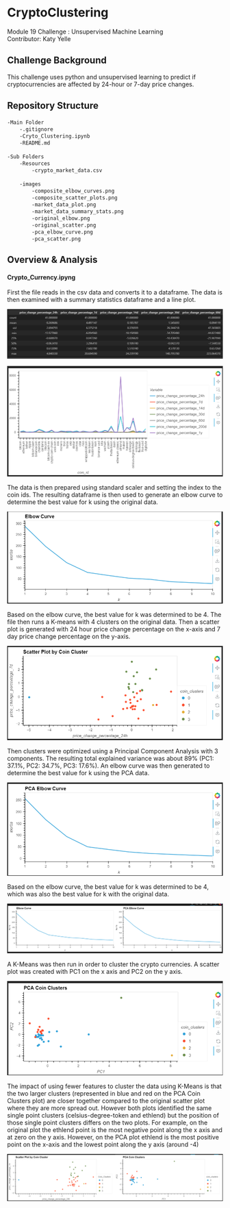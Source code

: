 # CryptoClustering
Module 19 Challenge : Unsupervised Machine Learning <br>
Contributor: Katy Yelle

## Challenge Background
This challenge uses python and unsupervised learning to predict if cryptocurrencies are affected by 24-hour or 7-day price changes.

## Repository Structure
    -Main Folder
        -.gitignore
        -Cryto_Clustering.ipynb
        -README.md

    -Sub Folders
        -Resources
            -crypto_market_data.csv

        -images
            -composite_elbow_curves.png
            -composite_scatter_plots.png
            -market_data_plot.png
            -market_data_summary_stats.png
            -original_elbow.png
            -original_scatter.png
            -pca_elbow_curve.png
            -pca_scatter.png

## Overview & Analysis
#### Crypto_Currency.ipyng
First the file reads in the csv data and converts it to a dataframe.  The data is then examined with a summary statistics dataframe and a line plot. 

![Summary Stats](/images/market_data_summary_stats.png "Summary Stats") 

![Data Line Plot](/images/market_data_plot.png "Data Line Plot") 

The data is then prepared using standard scaler and setting the index to the coin ids. The resulting dataframe is then used to generate an elbow curve to determine the best value for k using the original data. 

![Original Elbow Curve](/images/original_elbow.png "Original Elbow Curve") 

Based on the elbow curve, the best value for k was determined to be 4. The file then runs a K-means with 4 clusters on the original data.  Then a scatter plot is generated with 24 hour price change percentage on the x-axis and 7 day price change percentage on the y-axis. 

![Original Scatter](/images/original_scatter.png "Original Scatter") 

Then clusters were optimized using a Principal Component Analysis with 3 components. The resulting total explained variance was about 89% (PC1: 37.1%, PC2: 34.7%, PC3: 17.6%). An elbow curve was then generated to determine the best value for k using the PCA data. 

![PCA Elbow Curve](/images/pca_elbow_curve.png "PCA Elbow Curve") 

Based on the elbow curve, the best value for k was determined to be 4, which was also the best value for k with the original data. 

![Composite Elbow Curves](/images/composite_elbow_curves.png "Composite Elbow Curves") 

A K-Means was then run in order to cluster the crypto currencies. A scatter plot was created with PC1 on the x axis and PC2 on the y axis. 

![PCA Scatter](/images/pca_scatter.png "PCA Scatter") 

The impact of using fewer features to cluster the data using K-Means is that the two larger clusters (represented in blue and red on the PCA Coin Clusters plot) are closer together compared to the original scatter plot where they are more spread out.  However both plots identified the same single point clusters (celsius-degree-token and ethlend) but the position of those single point clusters differs on the two plots.  For example, on the original plot the ethlend point is the most negative point along the x axis and at zero on the y axis.  However, on the PCA plot ethlend is the most positive point on the x-axis and the lowest point along the y axis (around -4)

![Composite Scatter](/images/composite_scatter_plots.png "Composite Scatter") 
